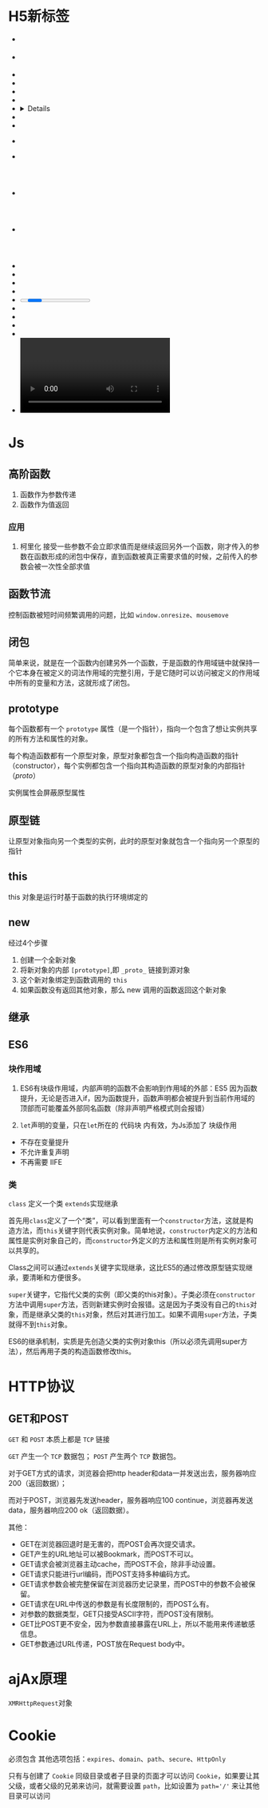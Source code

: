 # H5新标签
- <article>
- <aside>
- <audio>
- <canvas>
- <command>
- <datalist>
- <details>
- <embed>
- <figcaption>
- <figure>
- <footer>
- <header>
- <hgroup> 
- <keygen> 
- <mark>
- <nav> 
- <output> 
- <progress> 
- <section> 
- <source> 
- <summary>
- <time> 
- <video>

# Js
## 高阶函数
1. 函数作为参数传递
2. 函数作为值返回

### 应用
1. 柯里化
   接受一些参数不会立即求值而是继续返回另外一个函数，刚才传入的参数在函数形成的闭包中保存，直到函数被真正需要求值的时候，之前传入的参数会被一次性全部求值

## 函数节流
控制函数被短时间频繁调用的问题，比如 `window.onresize`、`mousemove`

## 闭包

简单来说，就是在一个函数内创建另外一个函数，于是函数的作用域链中就保持一个它本身在被定义的词法作用域的完整引用，于是它随时可以访问被定义的作用域中所有的变量和方法，这就形成了闭包。

## prototype
每个函数都有一个 `prototype` 属性（是一个指针），指向一个包含了想让实例共享的所有方法和属性的对象。

每个构造函数都有一个原型对象，原型对象都包含一个指向构造函数的指针（constructor），每个实例都包含一个指向其构造函数的原型对象的内部指针（_proto_）

实例属性会屏蔽原型属性
## 原型链
让原型对象指向另一个类型的实例，此时的原型对象就包含一个指向另一个原型的指针

## this
this 对象是运行时基于函数的执行环境绑定的

## new
经过4个步骤
1. 创建一个全新对象
2. 将新对象的内部 `[prototype]`,即 `_proto_` 链接到源对象
3. 这个新对象绑定到函数调用的 `this`
4. 如果函数没有返回其他对象，那么 new 调用的函数返回这个新对象


## 继承

## ES6
### 块作用域
1. ES6有块级作用域，内部声明的函数不会影响到作用域的外部：ES5 因为函数提升，无论是否进入if，因为函数提升，函数声明都会被提升到当前作用域的顶部而可能覆盖外部同名函数（除非声明严格模式则会报错）



2. `let`声明的变量，只在`let`所在的 代码块 内有效，为Js添加了 块级作用

- 不存在变量提升
- 不允许重复声明
- 不再需要 IIFE

### 类
`class` 定义一个类 `extends`实现继承

首先用`class`定义了一个“类”，可以看到里面有一个`constructor`方法，这就是构造方法，而`this`关键字则代表实例对象。简单地说，`constructor`内定义的方法和属性是实例对象自己的，而`constructor`外定义的方法和属性则是所有实例对象可以共享的。

Class之间可以通过`extends`关键字实现继承，这比ES5的通过修改原型链实现继承，要清晰和方便很多。

`super`关键字，它指代父类的实例（即父类的this对象）。子类必须在`constructor`方法中调用`super`方法，否则新建实例时会报错。这是因为子类没有自己的`this`对象，而是继承父类的`this`对象，然后对其进行加工。如果不调用`super`方法，子类就得不到`this`对象。

ES6的继承机制，实质是先创造父类的实例对象this（所以必须先调用super方法），然后再用子类的构造函数修改this。

# HTTP协议
## GET和POST
`GET` 和 `POST` 本质上都是 `TCP` 链接

`GET` 产生一个 `TCP` 数据包； `POST` 产生两个 `TCP` 数据包。


对于GET方式的请求，浏览器会把http header和data一并发送出去，服务器响应200（返回数据）；

而对于POST，浏览器先发送header，服务器响应100 continue，浏览器再发送data，服务器响应200 ok（返回数据）。

其他：
- GET在浏览器回退时是无害的，而POST会再次提交请求。
- GET产生的URL地址可以被Bookmark，而POST不可以。
- GET请求会被浏览器主动cache，而POST不会，除非手动设置。
- GET请求只能进行url编码，而POST支持多种编码方式。
- GET请求参数会被完整保留在浏览器历史记录里，而POST中的参数不会被保留。
- GET请求在URL中传送的参数是有长度限制的，而POST么有。
- 对参数的数据类型，GET只接受ASCII字符，而POST没有限制。
- GET比POST更不安全，因为参数直接暴露在URL上，所以不能用来传递敏感信息。
- GET参数通过URL传递，POST放在Request body中。

# ajAx原理
`XMRHttpRequest`对象


# Cookie
必须包含
其他选项包括：`expires`、`domain`、`path`、`secure`、`HttpOnly`

只有与创建了 `Cookie` 同级目录或者子目录的页面才可以访问 `Cookie`，如果要让其父级，或者父级的兄弟来访问，就需要设置 `path`，比如设置为 `path='/'` 来让其他目录可以访问

